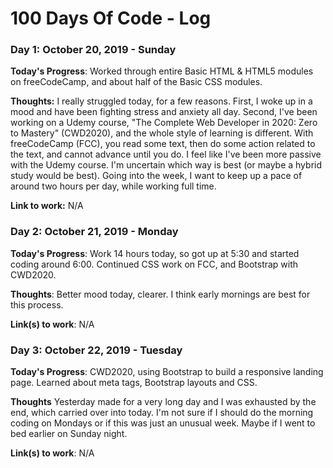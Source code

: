 # 100 Days Of Code - Log

### Day 1: October 20, 2019 - Sunday

**Today's Progress**: Worked through entire Basic HTML & HTML5 modules on freeCodeCamp, and about half of the Basic CSS modules. 

**Thoughts:** I really struggled today, for a few reasons. First, I woke up in a mood and have been fighting stress and anxiety all day. Second, I've been working on a Udemy course, "The Complete Web Developer in 2020: Zero to Mastery" (CWD2020), and the whole style of learning is different. With freeCodeCamp (FCC), you read some text, then do some action related to the text, and cannot advance until you do. I feel like I've been more passive with the Udemy course. I'm uncertain which way is best (or maybe a hybrid study would be best). Going into the week, I want to keep up a pace of around two hours per day, while working full time. 

**Link to work:** N/A

### Day 2: October 21, 2019 - Monday

**Today's Progress**: Work 14 hours today, so got up at 5:30 and started coding around 6:00. Continued CSS work on FCC, and Bootstrap with CWD2020.

**Thoughts**: Better mood today, clearer. I think early mornings are best for this process.

**Link(s) to work**: N/A


### Day 3: October 22, 2019 - Tuesday

**Today's Progress**: CWD2020, using Bootstrap to build a responsive landing page. Learned about meta tags, Bootstrap layouts and CSS.  

**Thoughts** Yesterday made for a very long day and I was exhausted by the end, which carried over into today. I'm not sure if I should do the morning coding on Mondays or if this was just an unusual week. Maybe if I went to bed earlier on Sunday night.

**Link(s) to work**: N/A

